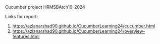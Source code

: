 Cucumber project HRMSBAtch19-2024

Links for report:

1. https://azlanarshad90.github.io/CucumberLearning24/cucumber.html
2. https://azlanarshad90.github.io/CucumberLearning24/overview-features.html
